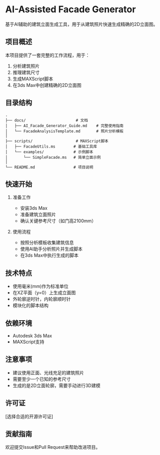 # AI-Assisted Facade Generator

基于AI辅助的建筑立面生成工具，用于从建筑照片快速生成精确的2D立面图。

## 项目概述

本项目提供了一套完整的工作流程，用于：
1. 分析建筑照片
2. 推理建筑尺寸
3. 生成MAXScript脚本
4. 在3ds Max中创建精确的2D立面图

## 目录结构

```
.
├── docs/                      # 文档
│   ├── AI_Facade_Generator_Guide.md    # 完整使用指南
│   └── FacadeAnalysisTemplate.md       # 照片分析模板
│
├── scripts/                   # MAXScript脚本
│   ├── FacadeUtils.ms        # 基础工具库
│   └── examples/             # 示例脚本
│       └── SimpleFacade.ms   # 简单立面示例
│
└── README.md                 # 项目说明
```

## 快速开始

1. 准备工作
   - 安装3ds Max
   - 准备建筑立面照片
   - 确认关键参考尺寸（如门高2100mm）

2. 使用流程
   - 按照分析模板收集建筑信息
   - 使用AI助手分析照片并生成脚本
   - 在3ds Max中执行生成的脚本

## 技术特点

- 使用毫米(mm)作为标准单位
- 在XZ平面（y=0）上生成立面图
- 外轮廓逆时针，内轮廓顺时针
- 模块化的脚本结构

## 依赖环境

- Autodesk 3ds Max
- MAXScript支持

## 注意事项

- 建议使用正面、光线充足的建筑照片
- 需要至少一个已知的参考尺寸
- 生成的是2D立面轮廓，需要手动进行3D建模

## 许可证

[选择合适的开源许可证]

## 贡献指南

欢迎提交Issue和Pull Request来帮助改进项目。
